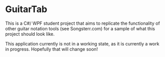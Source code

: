 # GuitarTab
This is a C#/ WPF student project that aims to replicate the functionality of other guitar notation tools (see Songsterr.com) for a sample of what this project should look like.

This application currently is not in a working state, as it is currently a work in progress. Hopefully that will change soon!
